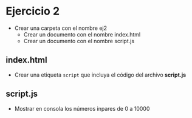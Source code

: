 # Ejercicio 2

* Crear una carpeta con el nombre ej2
  * Crear un documento con el nombre index.html
  * Crear un documento con el nombre script.js

## index.html
* Crear una etiqueta `script` que incluya el código del archivo **script.js**

## script.js
* Mostrar en consola los números inpares de 0 a 10000